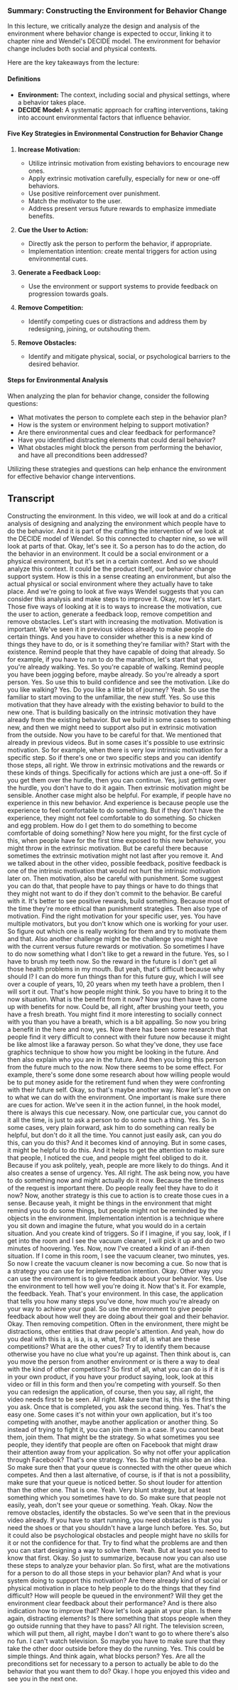 ### Summary: Constructing the Environment for Behavior Change

In this lecture, we critically analyze the design and analysis of the environment where behavior change is expected to occur, linking it to chapter nine and Wendel's DECIDE model. The environment for behavior change includes both social and physical contexts.

Here are the key takeaways from the lecture:

#### Definitions

- **Environment:** The context, including social and physical settings, where a behavior takes place.
- **DECIDE Model:** A systematic approach for crafting interventions, taking into account environmental factors that influence behavior.

#### Five Key Strategies in Environmental Construction for Behavior Change

1. **Increase Motivation:**
   - Utilize intrinsic motivation from existing behaviors to encourage new ones.
   - Apply extrinsic motivation carefully, especially for new or one-off behaviors.
   - Use positive reinforcement over punishment.
   - Match the motivator to the user.
   - Address present versus future rewards to emphasize immediate benefits.

2. **Cue the User to Action:**
   - Directly ask the person to perform the behavior, if appropriate.
   - Implementation intention: create mental triggers for action using environmental cues.

3. **Generate a Feedback Loop:**
   - Use the environment or support systems to provide feedback on progression towards goals.

4. **Remove Competition:**
   - Identify competing cues or distractions and address them by redesigning, joining, or outshouting them.

5. **Remove Obstacles:**
   - Identify and mitigate physical, social, or psychological barriers to the desired behavior.

#### Steps for Environmental Analysis

When analyzing the plan for behavior change, consider the following questions:
   - What motivates the person to complete each step in the behavior plan?
   - How is the system or environment helping to support motivation?
   - Are there environmental cues and clear feedback for performance?
   - Have you identified distracting elements that could derail behavior?
   - What obstacles might block the person from performing the behavior, and have all preconditions been addressed?

Utilizing these strategies and questions can help enhance the environment for effective behavior change interventions.

## Transcript

Constructing the environment. In this video, we will look at and do a critical analysis of designing and analyzing the environment which people have to do the behavior. And it is part of the crafting the intervention of we look at the DECIDE model of Wendel. So this connected to chapter nine, so we will look at parts of that. Okay, let's see it. So a person has to do the action, do the behavior in an environment. It could be a social environment or a physical environment, but it's set in a certain context. And so we should analyze this context. It could be the product itself, our behavior change support system. How is this in a sense creating an environment, but also the actual physical or social environment where they actually have to take place. And we're going to look at five ways Wendel suggests that you can consider this analysis and make steps to improve it. Okay, now let's start. Those five ways of looking at it is to ways to increase the motivation, cue the user to action, generate a feedback loop, remove competition and remove obstacles. Let's start with increasing the motivation. Motivation is important. We've seen it in previous videos already to make people do certain things. And you have to consider whether this is a new kind of things they have to do, or is it something they're familiar with? Start with the existence. Remind people that they have capable of doing that already. So for example, if you have to run to do the marathon, let's start that you, you're already walking. Yes. So you're capable of walking. Remind people you have been jogging before, maybe already. So you're already a sport person. Yes. So use this to build confidence and see the motivation. Like do you like walking? Yes. Do you like a little bit of journey? Yeah. So use the familiar to start moving to the unfamiliar, the new stuff. Yes. So use this motivation that they have already with the existing behavior to build to the new one. That is building basically on the intrinsic motivation they have already from the existing behavior. But we build in some cases to something new, and then we might need to support also put in extrinsic motivation from the outside. Now you have to be careful for that. We mentioned that already in previous videos. But in some cases it's possible to use extrinsic motivation. So for example, when there is very low intrinsic motivation for a specific step. So if there's one or two specific steps and you can identify those steps, all right. We throw in extrinsic motivations and the rewards or these kinds of things. Specifically for actions which are just a one-off. So if you get them over the hurdle, then you can continue. Yes, just getting over the hurdle, you don't have to do it again. Then extrinsic motivation might be sensible. Another case might also be helpful. For example, if people have no experience in this new behavior. And experience is because people use the experience to feel comfortable to do something. But if they don't have the experience, they might not feel comfortable to do something. So chicken and egg problem. How do I get them to do something to become comfortable of doing something? Now here you might, for the first cycle of this, when people have for the first time exposed to this new behavior, you might throw in the extrinsic motivation. But be careful there because sometimes the extrinsic motivation might not last after you remove it. And we talked about in the other video, possible feedback, positive feedback is one of the intrinsic motivation that would not hurt the intrinsic motivation later on. Then motivation, also be careful with punishment. Some suggest you can do that, that people have to pay things or have to do things that they might not want to do if they don't commit to the behavior. Be careful with it. It's better to see positive rewards, build something. Because most of the time they're more ethical than punishment strategies. Then also type of motivation. Find the right motivation for your specific user, yes. You have multiple motivators, but you don't know which one is working for your user. So figure out which one is really working for them and try to motivate them and that. Also another challenge might be the challenge you might have with the current versus future rewards or motivation. So sometimes I have to do now something what I don't like to get a reward in the future. Yes, so I have to brush my teeth now. So the reward in the future is I don't get all those health problems in my mouth. But yeah, that's difficult because why should I? I can do more fun things than for this future guy, which I will see over a couple of years, 10, 20 years when my teeth have a problem, then I will sort it out. That's how people might think. So you have to bring it to the now situation. What is the benefit from it now? Now you then have to come up with benefits for now. Could be, all right, after brushing your teeth, you have a fresh breath. You might find it more interesting to socially connect with you than you have a breath, which is a bit appalling. So now you bring a benefit in the here and now, yes. Now there has been some research that people find it very difficult to connect with their future now because it might be like almost like a faraway person. So what they've done, they use face graphics technique to show how you might be looking in the future. And then also explain who you are in the future. And then you bring this person from the future much to the now. Now there seems to be some effect. For example, there's some done some research about how willing people would be to put money aside for the retirement fund when they were confronting with their future self. Okay, so that's maybe another way. Now let's move on to what we can do with the environment. One important is make sure there are cues for action. We've seen it in the action funnel, in the hook model, there is always this cue necessary. Now, one particular cue, you cannot do it all the time, is just to ask a person to do some such a thing. Yes. So in some cases, very plain forward, ask him to do something can really be helpful, but don't do it all the time. You cannot just easily ask, can you do this, can you do this? And it becomes kind of annoying. But in some cases, it might be helpful to do this. And it helps to get the attention to make sure that people, I noticed the cue, and people might feel obliged to do it. Because if you ask politely, yeah, people are more likely to do things. And it also creates a sense of urgency. Yes. All right. The ask being now, you have to do something now and might actually do it now. Because the timeliness of the request is important there. Do people really feel they have to do it now? Now, another strategy is this cue to action is to create those cues in a sense. Because yeah, it might be things in the environment that might remind you to do some things, but people might not be reminded by the objects in the environment. Implementation intention is a technique where you sit down and imagine the future, what you would do in a certain situation. And you create kind of triggers. So if I imagine, if you say, look, if I get into the room and I see the vacuum cleaner, I will pick it up and do two minutes of hoovering. Yes. Now, now I've created a kind of an if-then situation. If I come in this room, I see the vacuum cleaner, two minutes, yes. So now I create the vacuum cleaner is now becoming a cue. So now that is a strategy you can use for implementation intention. Okay. Other way you can use the environment is to give feedback about your behavior. Yes. Use the environment to tell how well you're doing it. Now that's it. For example, the feedback. Yeah. That's your environment. In this case, the application that tells you how many steps you've done, how much you're already on your way to achieve your goal. So use the environment to give people feedback about how well they are doing about their goal and their behavior. Okay. Then removing competition. Often in the environment, there might be distractions, other entities that draw people's attention. And yeah, how do you deal with this is a, is a, is a, what, first of all, is what are these competitions? What are the other cues? Try to identify them because otherwise you have no clue what you're up against. Then think about is, can you move the person from another environment or is there a way to deal with the kind of other competitors? So first of all, what you can do is if it is in your own product, if you have your product saying, look, look at this video or fill in this form and then you're competing with yourself. So then you can redesign the application, of course, then you say, all right, the video needs first to be seen. All right. Make sure that is, this is the first thing you ask. Once that is completed, you ask the second thing. Yes. That's the easy one. Some cases it's not within your own application, but it's too competing with another, maybe another application or another thing. So instead of trying to fight it, you can join them in a case. If you cannot beat them, join them. That might be the strategy. So what sometimes you see people, they identify that people are often on Facebook that might draw their attention away from your application. So why not offer your application through Facebook? That's one strategy. Yes. So that might also be an idea. So make sure then that your queue is connected with the other queue which competes. And then a last alternative, of course, is if that is not a possibility, make sure that your queue is noticed better. So shout louder for attention than the other one. That is one. Yeah. Very blunt strategy, but at least something which you sometimes have to do. So make sure that people not easily, yeah, don't see your queue or something. Yeah. Okay. Now the remove obstacles, identify the obstacles. So we've seen that in the previous video already. If you have to start running, you need obstacles is that you need the shoes or that you shouldn't have a large lunch before. Yes. So, but it could also be psychological obstacles and people might have no skills for it or not the confidence for that. Try to find what the problems are and then you can start designing a way to solve them. Yeah. But at least you need to know that first. Okay. So just to summarize, because now you can also use these steps to analyze your behavior plan. So first, what are the motivations for a person to do all those steps in your behavior plan? And what is your system doing to support this motivation? Are there already kind of social or physical motivation in place to help people to do the things that they find difficult? How will people be queued in the environment? Will they get the environment clear feedback about their performance? And is there also indication how to improve that? Now let's look again at your plan. Is there again, distracting elements? Is there something that stops people when they go outside running that they have to pass? All right. The television screen, which will put them, all right, maybe I don't want to go to where there's also no fun. I can't watch television. So maybe you have to make sure that they take the other door outside before they do the running. Yes. This could be simple things. And think again, what blocks person? Yes. Are all the preconditions set for necessary to a person to actually be able to do the behavior that you want them to do? Okay. I hope you enjoyed this video and see you in the next one.